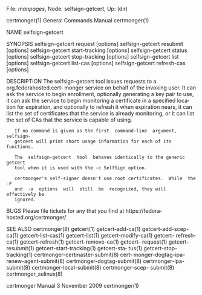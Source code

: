 File: *manpages*,  Node: selfsign-getcert,  Up: (dir)

certmonger(1)               General Commands Manual              certmonger(1)



NAME
       selfsign-getcert


SYNOPSIS
        selfsign-getcert request [options]
        selfsign-getcert resubmit [options]
        selfsign-getcert start-tracking [options]
        selfsign-getcert status [options]
        selfsign-getcert stop-tracking [options]
        selfsign-getcert list [options]
        selfsign-getcert list-cas [options]
        selfsign-getcert refresh-cas [options]


DESCRIPTION
       The  selfsign-getcert  tool issues requests to a org.fedorahosted.cert‐
       monger service on behalf of the invoking user.  It can ask the  service
       to  begin  enrollment,  optionally generating a key pair to use, it can
       ask the service to begin monitoring a certificate in a specified  loca‐
       tion  for  expiration,  and  optionally  to  refresh it when expiration
       nears, it can list the set of certificates that the service is  already
       monitoring,  or  it can list the set of CAs that the service is capable
       of using.

       If no command is given as the first  command-line  argument,  selfsign-
       getcert will print short usage information for each of its functions.

       The  selfsign-getcert  tool  behaves identically to the generic getcert
       tool when it is used with the -c SelfSign option.

       certmonger's self-signer doesn't use root certificates.  While  the  -F
       and  -a  options  will  still  be  recognized, they will effectively be
       ignored.


BUGS
       Please  file  tickets  for  any  that  you  find   at   https://fedora‐
       hosted.org/certmonger/


SEE ALSO
       certmonger(8)   getcert(1)   getcert-add-ca(1)   getcert-add-scep-ca(1)
       getcert-list-cas(1)   getcert-list(1)   getcert-modify-ca(1)   getcert-
       refresh-ca(1)    getcert-refresh(1)    getcert-remove-ca(1)    getcert-
       request(1) getcert-resubmit(1)  getcert-start-tracking(1)  getcert-sta‐
       tus(1)  getcert-stop-tracking(1)  certmonger-certmaster-submit(8) cert‐
       monger-dogtag-ipa-renew-agent-submit(8)     certmonger-dogtag-submit(8)
       certmonger-ipa-submit(8)   certmonger-local-submit(8)  certmonger-scep-
       submit(8) certmonger_selinux(8)



certmonger Manual               3 November 2009                  certmonger(1)

